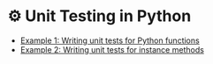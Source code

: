 # ⚙ Unit Testing in Python

- [Example 1: Writing unit tests for Python functions](https://github.com/balapriyac/python-unit-testing/tree/main/unit-test-1)
- [Example 2: Writing unit tests for instance methods](https://github.com/balapriyac/python-unit-testing/tree/main/unit-test-2)

